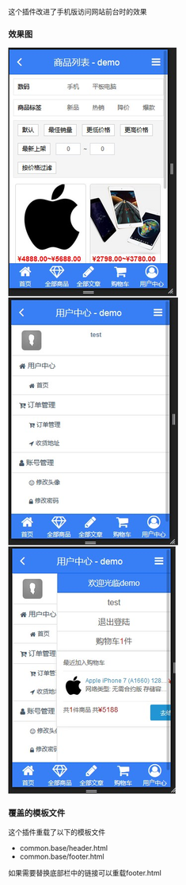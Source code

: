 这个插件改进了手机版访问网站前台时的效果

### 效果图

![效果图](../images/plugins/theme.mobile.frame.mobile_frame_1.jpg)
![效果图](../images/plugins/theme.mobile.frame.mobile_frame_2.jpg)
![效果图](../images/plugins/theme.mobile.frame.mobile_frame_3.jpg)

### 覆盖的模板文件

这个插件重载了以下的模板文件

- common.base/header.html
- common.base/footer.html

如果需要替换底部栏中的链接可以重载footer.html

